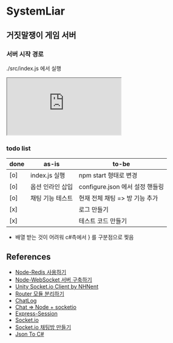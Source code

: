 # SystemLiar

## 거짓말쟁이 게임 서버

### 서버 시작 경로

./src/index.js 에서 실행
<iframe src="https://m.daum.net/"></iframe>

### todo list

|done|as-is|to-be|
|-----|-----|-----|
|[o]|index.js 실행 | npm start 형태로 변경|
|[o]|옵션 인라인 삽입|configure.json 에서 설정 핸들링|
|[o]|채팅 기능 테스트|현재 전체 채팅 => 방 기능 추가|
|[x]| |로그 만들기|
|[x]| |테스트 코드 만들기|

- 배열 받는 것이 어려워 c#측에서 } 를 구분점으로 찢음

## References
- [Node-Redis 사용하기](https://askofcloud.wordpress.com/2016/04/05/node-%EC%97%90%EC%84%9C-redis-%EC%82%AC%EC%9A%A9%ED%95%98%EA%B8%B0/)  
- [Node-WebSocket 서버 구축하기](https://medium.com/@martin.sikora/node-js-websocket-simple-chat-tutorial-2def3a841b61)  
- [Unity Socket.io Client by NHNent](https://github.com/nhnent/socket.io-client-unity3d)  
- [Router 모듈 분리하기](https://jiwondh.github.io/2017/01/17/routes-seperate/)  
- [ChatLog](http://wi-fi.tistory.com/entry/%EC%8B%A4%EC%8B%9C%EA%B0%84-%EC%B1%84%ED%8C%85%EB%B0%A9-%EB%A7%8C%EB%93%A4%EA%B8%B0-NodeJS-Express-Redis-Socketio-%EA%B5%AC%ED%98%84%ED%95%98%EA%B8%B0)
- [Chat => Node + socketio](https://github.com/teragoon/node-socketio-test)
- [Express-Session](https://velopert.com/406)
- [Socket.io](https://www.zerocho.com/category/NodeJS/post/57edfcf481d46f0015d3f0cd)
- [Socket.io 채팅방 만들기](https://medium.com/wasd/node-js%EC%99%80-socket-io%EB%A5%BC-%EC%9D%B4%EC%9A%A9%ED%95%9C-%EC%B1%84%ED%8C%85-%EA%B5%AC%ED%98%84-3-cc1112d4262c)
- [Json To C#](http://json2csharp.com/#)
